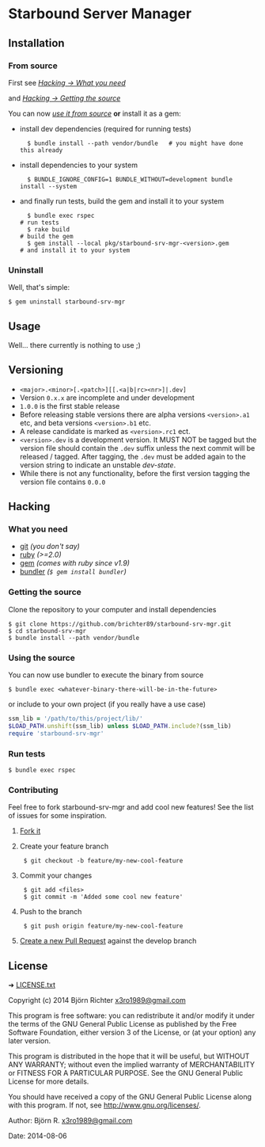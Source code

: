 Starbound Server Manager
========================

Installation
------------

### From source

First see *[Hacking -> What you need](#what-you-need)*

and *[Hacking -> Getting the source](#getting-the-source)*

You can now *[use it from source](#using-the-source)* **or** install it as a gem:

- install dev dependencies (required for running tests)

        $ bundle install --path vendor/bundle   # you might have done this already

- install dependencies to your system 

        $ BUNDLE_IGNORE_CONFIG=1 BUNDLE_WITHOUT=development bundle install --system
    
- and finally run tests, build the gem and install it to your system

        $ bundle exec rspec                                                             # run tests
        $ rake build                                                                    # build the gem
        $ gem install --local pkg/starbound-srv-mgr-<version>.gem                       # and install it to your system



### Uninstall

Well, that's simple:

    $ gem uninstall starbound-srv-mgr




Usage
-----

Well... there currently is nothing to use ;)




Versioning
----------

- `<major>.<minor>[.<patch>][[.<a|b|rc><nr>]|.dev]`
- Version `0.x.x` are incomplete and under development
- `1.0.0` is the first stable release
- Before releasing stable versions there are alpha
  versions `<version>.a1` etc, and beta versions `<version>.b1` etc.
- A release candidate is marked as `<version>.rc1` ect.
- `<version>.dev` is a development version. It MUST NOT be tagged
  but the version file should contain the `.dev` suffix unless the
  next commit will be released / tagged. After tagging, the `.dev`
  must be added again to the version string to indicate an unstable
  *dev-state*.
- While there is not any functionality, before the first version
  tagging the version file contains `0.0.0`




Hacking
-------

### What you need

- [git](http://git-scm.com/) *(you don't say)*
- [ruby](https://www.ruby-lang.org/) *(>=2.0)*
- [gem](https://rubygems.org/) *(comes with ruby since v1.9)*
- [bundler](http://bundler.io/) *(`$ gem install bundler`)*



### Getting the source

Clone the repository to your computer and install dependencies

    $ git clone https://github.com/brichter89/starbound-srv-mgr.git
    $ cd starbound-srv-mgr
    $ bundle install --path vendor/bundle



### Using the source

You can now use bundler to execute the binary from source

    $ bundle exec <whatever-binary-there-will-be-in-the-future>

or include to your own project (if you really have a use case)

````ruby
ssm_lib = '/path/to/this/project/lib/'
$LOAD_PATH.unshift(ssm_lib) unless $LOAD_PATH.include?(ssm_lib)
require 'starbound-srv-mgr'
````



### Run tests

    $ bundle exec rspec



### Contributing

Feel free to fork starbound-srv-mgr and add cool new features! See the list of issues for some inspiration.

1. [Fork it](https://github.com/brichter89/starbound-srv-mgr/fork)
2. Create your feature branch

        $ git checkout -b feature/my-new-cool-feature

3. Commit your changes

        $ git add <files>
        $ git commit -m 'Added some cool new feature'

4. Push to the branch

        $ git push origin feature/my-new-cool-feature

5. [Create a new Pull Request](https://github.com/feibeck/fussi/compare/) against the develop branch




License
-------

➜ [LICENSE.txt](LICENSE.txt)

Copyright (c) 2014 Björn Richter <x3ro1989@gmail.com>

This program is free software: you can redistribute it and/or modify
it under the terms of the GNU General Public License as published by
the Free Software Foundation, either version 3 of the License, or
(at your option) any later version.

This program is distributed in the hope that it will be useful,
but WITHOUT ANY WARRANTY; without even the implied warranty of
MERCHANTABILITY or FITNESS FOR A PARTICULAR PURPOSE.  See the
GNU General Public License for more details.

You should have received a copy of the GNU General Public License
along with this program.  If not, see <http://www.gnu.org/licenses/>.


Author: Björn R. <x3ro1989@gmail.com>

Date:   2014-08-06
